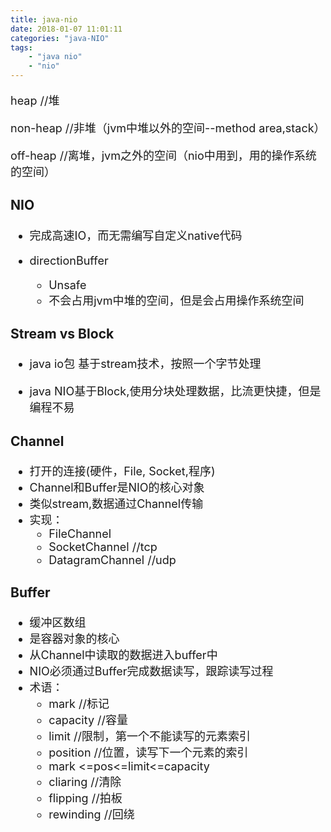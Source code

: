 ```yaml
---
title: java-nio
date: 2018-01-07 11:01:11
categories: "java-NIO"
tags:
	- "java nio"
	- "nio"
---
```

<font size=4 >

heap  			//堆

non-heap     //非堆（jvm中堆以外的空间--method area,stack）

off-heap     //离堆，jvm之外的空间（nio中用到，用的操作系统的空间）

### NIO

* 完成高速IO，而无需编写自定义native代码

* directionBuffer    
	* Unsafe
	* 不会占用jvm中堆的空间，但是会占用操作系统空间

### Stream vs Block

* java io包 基于stream技术，按照一个字节处理

* java NIO基于Block,使用分块处理数据，比流更快捷，但是编程不易

### Channel
* 打开的连接(硬件，File, Socket,程序)
* Channel和Buffer是NIO的核心对象
* 类似stream,数据通过Channel传输
* 实现：
	* FileChannel
	* SocketChannel     //tcp
	* DatagramChannel   //udp 	

	
	
### Buffer
* 缓冲区数组
* 是容器对象的核心
* 从Channel中读取的数据进入buffer中
* NIO必须通过Buffer完成数据读写，跟踪读写过程
* 术语：
	* mark        //标记
	* capacity	 //容量
	* limit		 //限制，第一个不能读写的元素索引
	* position	 //位置，读写下一个元素的索引
	* mark <=pos<=limit<=capacity 
	* cliaring    //清除
	* flipping    //拍板
	* rewinding   //回绕











